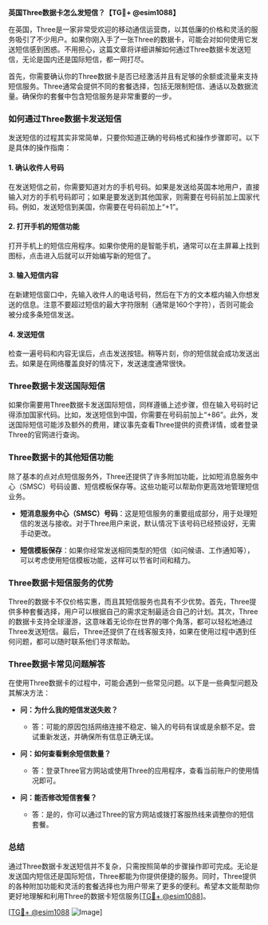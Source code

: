 **英国Three数据卡怎么发短信？【TG💪+ @esim1088】**

在英国，Three是一家非常受欢迎的移动通信运营商，以其低廉的价格和灵活的服务吸引了不少用户。如果你刚入手了一张Three的数据卡，可能会对如何使用它发送短信感到困惑。不用担心，这篇文章将详细讲解如何通过Three数据卡发送短信，无论是国内还是国际短信，都一网打尽。

首先，你需要确认你的Three数据卡是否已经激活并且有足够的余额或流量来支持短信服务。Three通常会提供不同的套餐选择，包括无限制短信、通话以及数据流量。确保你的套餐中包含短信服务是非常重要的一步。

### 如何通过Three数据卡发送短信

发送短信的过程其实非常简单，只要你知道正确的号码格式和操作步骤即可。以下是具体的操作指南：

#### 1. 确认收件人号码

在发送短信之前，你需要知道对方的手机号码。如果是发送给英国本地用户，直接输入对方的手机号码即可；如果是要发送到其他国家，则需要在号码前加上国家代码。例如，发送短信到美国，你需要在号码前加上“+1”。

#### 2. 打开手机的短信功能

打开手机上的短信应用程序。如果你使用的是智能手机，通常可以在主屏幕上找到图标，点击进入后就可以开始编写新的短信了。

#### 3. 输入短信内容

在新建短信窗口中，先输入收件人的电话号码，然后在下方的文本框内输入你想发送的信息。注意不要超过短信的最大字符限制（通常是160个字符），否则可能会被分成多条短信发送。

#### 4. 发送短信

检查一遍号码和内容无误后，点击发送按钮。稍等片刻，你的短信就会成功发送出去。如果是在网络覆盖良好的情况下，发送速度通常很快。

### Three数据卡发送国际短信

如果你需要用Three数据卡发送国际短信，同样遵循上述步骤，但在输入号码时记得添加国家代码。比如，发送短信到中国，你需要在号码前加上“+86”。此外，发送国际短信可能涉及额外的费用，建议事先查看Three提供的资费详情，或者登录Three的官网进行查询。

### Three数据卡的其他短信功能

除了基本的点对点短信服务外，Three还提供了许多附加功能，比如短消息服务中心（SMSC）号码设置、短信模板保存等。这些功能可以帮助你更高效地管理短信业务。

- **短消息服务中心（SMSC）号码**：这是短信服务的重要组成部分，用于处理短信的发送与接收。对于Three用户来说，默认情况下该号码已经预设好，无需手动更改。
  
- **短信模板保存**：如果你经常发送相同类型的短信（如问候语、工作通知等），可以考虑使用短信模板功能，这样可以节省时间和精力。

### Three数据卡短信服务的优势

Three的数据卡不仅价格实惠，而且其短信服务也具有不少优势。首先，Three提供多种套餐选择，用户可以根据自己的需求定制最适合自己的计划。其次，Three的数据卡支持全球漫游，这意味着无论你在世界的哪个角落，都可以轻松地通过Three发送短信。最后，Three还提供了在线客服支持，如果在使用过程中遇到任何问题，都可以随时联系他们寻求帮助。

### Three数据卡常见问题解答

在使用Three数据卡的过程中，可能会遇到一些常见问题。以下是一些典型问题及其解决方法：

- **问：为什么我的短信发送失败？**
  - 答：可能的原因包括网络连接不稳定、输入的号码有误或是余额不足。尝试重新发送，并确保所有信息正确无误。

- **问：如何查看剩余短信数量？**
  - 答：登录Three官方网站或使用Three的应用程序，查看当前账户的使用情况即可。

- **问：能否修改短信套餐？**
  - 答：是的，你可以通过Three的官方网站或拨打客服热线来调整你的短信套餐。

### 总结

通过Three数据卡发送短信并不复杂，只需按照简单的步骤操作即可完成。无论是发送国内短信还是国际短信，Three都能为你提供便捷的服务。同时，Three提供的各种附加功能和灵活的套餐选择也为用户带来了更多的便利。希望本文能帮助你更好地理解和利用Three的数据卡短信服务[[TG💪+ @esim1088](https://t.me/s/esim1088)]。

[[TG💪+ @esim1088](https://t.me/s/esim1088) ![Image](https://i.postimg.cc/4NQfJmqS/Snipaste-2025-05-13-00-14-12.png)]